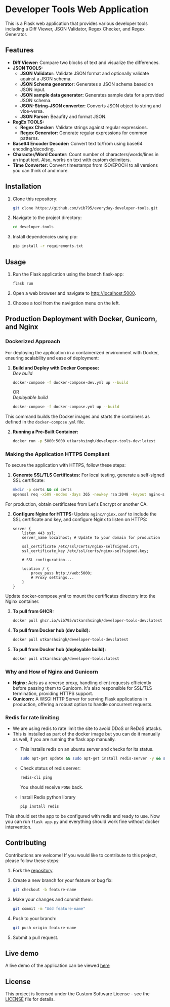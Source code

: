# Developer Tools Web Application

This is a Flask web application that provides various developer tools including a Diff Viewer, JSON Validator, Regex Checker, and Regex Generator.

## Features

- **Diff Viewer:** Compare two blocks of text and visualize the differences.
- **JSON TOOLS:**
    - **JSON Validator:** Validate JSON format and optionally validate against a JSON schema.
    - **JSON Schema generator:** Generates a JSON schema based on JSON input.
    - **JSON sample data generator:** Generates sample data for a provided JSON schema.
    - **JSON-String-JSON converter:** Converts JSON object to string and vice-versa.
    - **JSON Parser:** Beaufity and format JSON.
- **RegEx TOOLS:**
    - **Regex Checker:** Validate strings against regular expressions.
    - **Regex Generator:** Generate regular expressions for common patterns.
- **Base64 Encoder Decoder:** Convert text to/from using base64 encoding/decoding.
- **Character/Word Counter:** Count number of characters/words/lines in an input text. Also, works on text with custom delimiters.
- **Time Converter:** Convert timestamps from ISO/EPOCH to all versions you can think of and more.

## Installation

1. Clone this repository:

    ```bash
    git clone https://github.com/vib795/everyday-developer-tools.git
    ```

2. Navigate to the project directory:

    ```bash
    cd developer-tools
    ```

3. Install dependencies using pip:

    ```bash
    pip install -r requirements.txt
    ```

## Usage

1. Run the Flask application using the branch flask-app:

    ```bash
    flask run
    ```

2. Open a web browser and navigate to [http://localhost:5000](http://localhost:5000).

3. Choose a tool from the navigation menu on the left.

## Production Deployment with Docker, Gunicorn, and Nginx
### Dockerized Approach
For deploying the application in a containerized environment with Docker, ensuring scalability and ease of deployment:

1. **Build and Deploy with Docker Compose:** 
    <br/>_Dev build_
    ```bash
    docker-compose -f docker-compose-dev.yml up --build
    ```
    OR
    <br/> _Deployable build_
    ```bash
    docker-compose -f docker-compose.yml up --build
    ``` 
    
This command builds the Docker images and starts the containers as defined in the `docker-compose.yml` file.

2. **Running a Pre-Built Container:**
    ```bash
    docker run -p 5000:5000 utkarshsingh/developer-tools-dev:latest
    ```

### Making the Application HTTPS Compliant
To secure the application with HTTPS, follow these steps:

1. **Generate SSL/TLS Certificates:**
For local testing, generate a self-signed SSL certificate:
    ```bash
    mkdir -p certs && cd certs
    openssl req -x509 -nodes -days 365 -newkey rsa:2048 -keyout nginx-selfsigned.key -out nginx-selfsigned.crt
    ```

For production, obtain certificates from Let's Encrypt or another CA.

2. **Configure Nginx for HTTPS:**
Update `nginx/nginx.conf` to include the SSL certificate and key, and configure Nginx to listen on HTTPS:
    ```nginx
    server {
        listen 443 ssl;
        server_name localhost; # Update to your domain for production

        ssl_certificate /etc/ssl/certs/nginx-selfsigned.crt;
        ssl_certificate_key /etc/ssl/certs/nginx-selfsigned.key;

        # SSL configuration...

        location / {
            proxy_pass http://web:5000;
            # Proxy settings...
        }
    }
    ```
Update docker-compose.yml to mount the certificates directory into the Nginx container.

3. **To pull from GHCR:**
    ```bash
    docker pull ghcr.io/vib795/utkarshsingh/developer-tools-dev:latest
    ```

4. **To pull from Docker hub (dev build):**
    ```bash
    docker pull utkarshsingh/developer-tools-dev:latest
    ```

5. **To pull from Docker hub (deployable build):**
    ```bash
    docker pull utkarshsingh/developer-tools:latest
    ```

### Why and How of Nginx and Gunicorn
- **Nginx:** Acts as a reverse proxy, handling client requests efficiently before passing them to Gunicorn. It's also responsible for SSL/TLS termination, providing HTTPS support.
- **Gunicorn:** A WSGI HTTP Server for serving Flask applications in production, offering a robust option to handle concurrent requests.

### Redis for rate limiting
- We are using redis to rate limit the site to avoid DDoS or ReDoS attacks.
- This is installed as part of the docker image but you can do it manually as well, if you are running the flask app manually.
    - This installs redis on an ubuntu server and checks for its status.   
        ```bash 
        sudo apt-get update && sudo apt-get install redis-server -y && sudo systemctl status redis
        ```
    
    - Check status of redis server:
        ```bash
        redis-cli ping
        ```
        You should receive `PONG` back.
    - Install Redis python library
        ```bash
        pip install redis
        ```
    
This should set the app to be configured with redis and ready to use. Now you can run `flask app.py` and everything should work fine without docker intervention.


## Contributing

Contributions are welcome! If you would like to contribute to this project, please follow these steps:

1. Fork the [repository](https://github.com/vib795/everyday-developer-tools.git).

2. Create a new branch for your feature or bug fix:

    ```bash
    git checkout -b feature-name
    ```

3. Make your changes and commit them:

    ```bash
    git commit -m "Add feature-name"
    ```

4. Push to your branch:

    ```bash
    git push origin feature-name
    ```

5. Submit a pull request.

## Live demo
A live demo of the application can be viewed <a href="https://utkarshsingh0609.pythonanywhere.com/" target="_blank">here</a>

## License

This project is licensed under the Custom Software License - see the [LICENSE](LICENSE) file for details.
